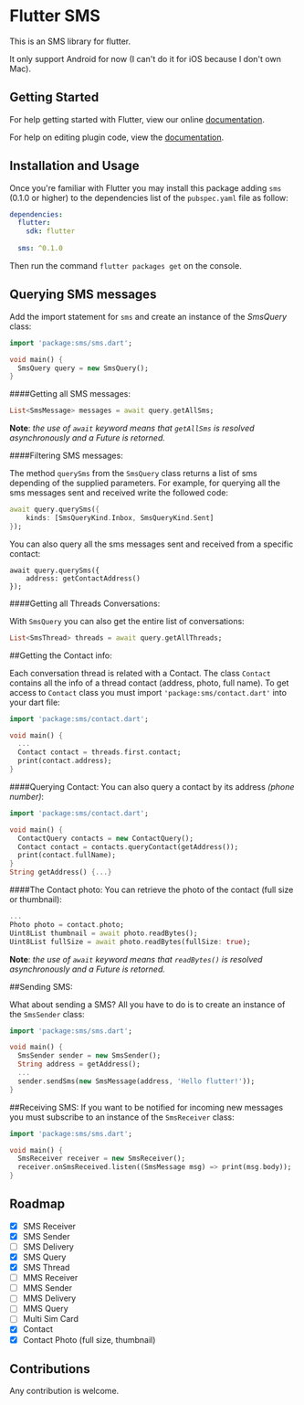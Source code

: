 # Flutter SMS

This is an SMS library for flutter.

It only support Android for now (I can't do it for iOS because I don't own Mac).

## Getting Started

For help getting started with Flutter, view our online
[documentation](https://flutter.io/).

For help on editing plugin code, view the [documentation](https://flutter.io/platform-plugins/#edit-code).

## Installation and Usage

Once you're familiar with Flutter you may install this package adding `sms` (0.1.0 or higher) to the dependencies list
of the `pubspec.yaml` file as follow:

```yaml
dependencies:
  flutter:
    sdk: flutter
    
  sms: ^0.1.0
```

Then run the command `flutter packages get` on the console.

## Querying SMS messages

Add the import statement for `sms` and create an instance of the *SmsQuery* class:

```dart
import 'package:sms/sms.dart';

void main() {
  SmsQuery query = new SmsQuery();
}

``` 

####Getting all SMS messages:

```dart
List<SmsMessage> messages = await query.getAllSms;
``` 
**Note**: _the use of `await` keyword means that `getAllSms` is resolved asynchronously
and a Future is retorned._

####Filtering SMS messages:

The method `querySms` from the `SmsQuery` class returns a list of sms depending of the supplied parameters. For example,
for querying all the sms messages sent and received write the followed code:

```dart
await query.querySms({
    kinds: [SmsQueryKind.Inbox, SmsQueryKind.Sent]
});
```

You can also query all the sms messages sent and received from a specific contact:

```
await query.querySms({
    address: getContactAddress()
});
```

####Getting all Threads Conversations:

With `SmsQuery` you can also get the entire list of conversations:

```dart
List<SmsThread> threads = await query.getAllThreads;
```

##Getting the Contact info:

Each conversation thread is related with a Contact. 
The class `Contact` contains all the info of a thread contact (address, photo, full name).
To get access to `Contact` class you must import `'package:sms/contact.dart'` into your dart file:
```dart
import 'package:sms/contact.dart';

void main() {
  ...
  Contact contact = threads.first.contact;
  print(contact.address);
}
```

####Querying Contact:
You can also query a contact by its address _(phone number)_:

```dart
import 'package:sms/contact.dart';

void main() {
  ContactQuery contacts = new ContactQuery();
  Contact contact = contacts.queryContact(getAddress());
  print(contact.fullName);
}
String getAddress() {...}
```

####The Contact photo:
You can retrieve the photo of the contact (full size or thumbnail):

```dart
...
Photo photo = contact.photo;
Uint8List thumbnail = await photo.readBytes();
Uint8List fullSize = await photo.readBytes(fullSize: true);
```
**Note**: _the use of `await` keyword means that `readBytes()` is resolved asynchronously
and a Future is retorned._

##Sending SMS:

What about sending a SMS? All you have to do is to create an instance of the `SmsSender` class:

```dart
import 'package:sms/sms.dart';

void main() {
  SmsSender sender = new SmsSender();
  String address = getAddress();
  ...
  sender.sendSms(new SmsMessage(address, 'Hello flutter!'));
}
```

##Receiving SMS:
If you want to be notified for incoming new messages you must subscribe to an instance of the `SmsReceiver` class:

```dart
import 'package:sms/sms.dart';

void main() {
  SmsReceiver receiver = new SmsReceiver();
  receiver.onSmsReceived.listen((SmsMessage msg) => print(msg.body));
}
```

## Roadmap

- [x] SMS Receiver
- [x] SMS Sender
- [ ] SMS Delivery
- [x] SMS Query
- [x] SMS Thread
- [ ] MMS Receiver
- [ ] MMS Sender
- [ ] MMS Delivery
- [ ] MMS Query
- [ ] Multi Sim Card
- [x] Contact
-   [x] Contact Photo (full size, thumbnail)

## Contributions

Any contribution is welcome.
